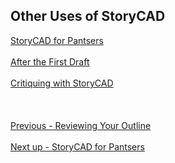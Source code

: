 ## Other Uses of StoryCAD ##
[StoryCAD for Pantsers](StoryCAD_for_Pantsers.md) <br/><br/>
[After the First Draft](After_the_First_Draft.md) <br/><br/>
[Critiquing with StoryCAD](Critiquing_with_StoryCAD.md) <br/><br/>
 <br/><br/>
[Previous - Reviewing Your Outline](Reviewing_Your_Outline.md) <br/><br/>
[Next up - StoryCAD for Pantsers](StoryCAD_for_Pantsers.md)
